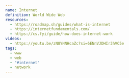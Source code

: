 ```yaml
---
name: Internet
definition: World Wide Web
resources:
  - https://roadmap.sh/guides/what-is-internet
  - https://internetfundamentals.com/
  - https://cs.fyi/guide/how-does-internet-work
videos:
  - https://youtu.be/zN8YNNHcaZc?si=6ENnVJDHIr3hVC5e
tags:
  - www
  - web
  - "#internet"
  - network
---
```

